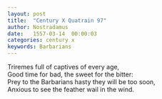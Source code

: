 ```yaml
---
layout: post
title:  "Century X Quatrain 97"
author: Nostradamus
date:   1557-03-14  00:00:03
categories: century x
keywords: Barbarians
---
```

Triremes full of captives of every age,  
Good time for bad, the sweet for the bitter:  
Prey to the Barbarians hasty they will be too soon,  
Anxious to see the feather wail in the wind.
